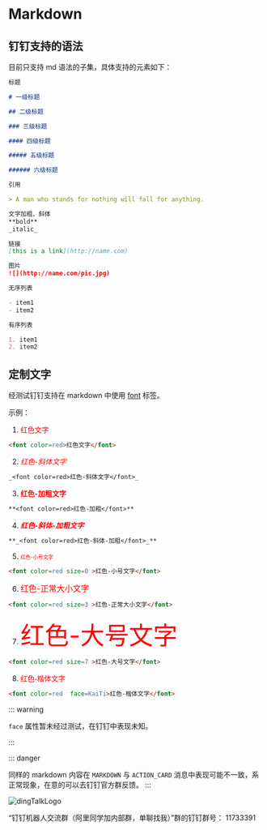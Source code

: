 # Markdown

## 钉钉支持的语法

目前只支持 md 语法的子集，具体支持的元素如下：

```markdown
标题

# 一级标题

## 二级标题

### 三级标题

#### 四级标题

##### 五级标题

###### 六级标题

引用

> A man who stands for nothing will fall for anything.

文字加粗、斜体
**bold**
_italic_

链接
[this is a link](http://name.com)

图片
![](http://name.com/pic.jpg)

无序列表

- item1
- item2

有序列表

1. item1
2. item2
```

## 定制文字

经测试钉钉支持在 markdown 中使用 [font](https://developer.mozilla.org/zh-CN/docs/Web/HTML/Element/font) 标签。

示例：

1. <font color=red>红色文字</font>

```markdown
<font color=red>红色文字</font>
```

2. _<font color=red>红色-斜体文字</font>_

```markdown
_<font color=red>红色-斜体文字</font>_
```

3. **<font color=red>红色-加粗文字</font>**

```markdown
**<font color=red>红色-加粗</font>**
```

4. **_<font color=red>红色-斜体-加粗文字</font>_**

```markdown
**_<font color=red>红色-斜体-加粗</font>_**
```

5. <font color=red size=0 >红色-小号文字</font>

```markdown
<font color=red size=0 >红色-小号文字</font>
```

6. <font color=red size=3 >红色-正常大小文字</font>

```markdown
<font color=red size=3 >红色-正常大小文字</font>
```

7. <font color=red size=7 >红色-大号文字</font>

```markdown
<font color=red size=7 >红色-大号文字</font>
```

8. <font color=red  face=KaiTi>红色-楷体文字</font>

```markdown
<font color=red  face=KaiTi>红色-楷体文字</font>
```

::: warning

`face` 属性暂未经过测试，在钉钉中表现未知。

:::

::: danger

同样的 markdown 内容在 `MARKDOWN` 与 `ACTION_CARD` 消息中表现可能不一致，系正常现象，在意的可以去钉钉官方群反馈。
:::

![dingTalkLogo](./assets/dingtalk-logo.png)

“钉钉机器人交流群（阿里同学加内部群，单聊找我）”群的钉钉群号： 11733391
